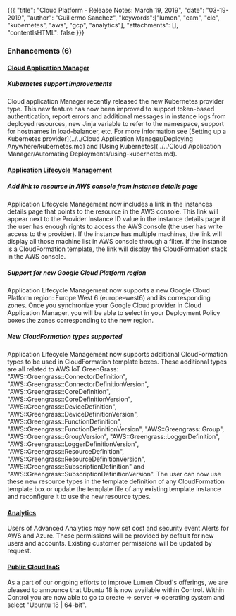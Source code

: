 {{{
"title": "Cloud Platform - Release Notes: March 19, 2019",
"date": "03-19-2019",
"author": "Guillermo Sanchez",
"keywords":["lumen", "cam", "clc", "kubernetes", "aws", "gcp", "analytics"],
"attachments": [],
"contentIsHTML": false
}}}

### Enhancements (6)

#### [Cloud Application Manager](https://www.ctl.io/cloud-application-manager/) 

##### Kubernetes support improvements

Cloud application Manager recently released the new Kubernetes provider type. This new feature has now been improved to support token-based authentication, report errors and additional messages in instance logs from deployed resources, new Jinja variable to refer to the namespace, support for hostnames in load-balancer, etc. For more information see [Setting up a Kubernetes provider](../../Cloud Application Manager/Deploying Anywhere/kubernetes.md) and [Using Kubernetes](../../Cloud Application Manager/Automating Deployments/using-kubernetes.md).

#### [Application Lifecycle Management](https://www.ctl.io/cloud-application-manager/application-lifecycle-management/)

##### Add link to resource in AWS console from instance details page

Application Lifecycle Management now includes a link in the instances details page that points to the resource in the AWS console. This link will appear next to the Provider Instance ID value in the instance details page if the user has enough rights to access the AWS console (the user has write access to the provider). If the instance has multiple machines, the link will display all those machine list in AWS console through a filter. If the instance is a CloudFormation template, the link will display the CloudFormation stack in the AWS console.

##### Support for new Google Cloud Platform region

Application Lifecycle Management now supports a new Google Cloud Platform region: Europe West 6 (europe-west6) and its corresponding zones. Once you synchronize your Google Cloud provider in Cloud Application Manager, you will be able to select in your Deployment Policy boxes the zones corresponding to the new region.

##### New CloudFormation types supported

Application Lifecycle Management now supports additional CloudFormation types to be used in CloudFormation template boxes. These additional types are all related to AWS IoT GreenGrass: 
"AWS::Greengrass::ConnectorDefinition", "AWS::Greengrass::ConnectorDefinitionVersion", "AWS::Greengrass::CoreDefinition", "AWS::Greengrass::CoreDefinitionVersion", "AWS::Greengrass::DeviceDefinition", "AWS::Greengrass::DeviceDefinitionVersion", "AWS::Greengrass::FunctionDefinition", "AWS::Greengrass::FunctionDefinitionVersion", "AWS::Greengrass::Group", "AWS::Greengrass::GroupVersion", "AWS::Greengrass::LoggerDefinition", "AWS::Greengrass::LoggerDefinitionVersion", "AWS::Greengrass::ResourceDefinition", "AWS::Greengrass::ResourceDefinitionVersion", "AWS::Greengrass::SubscriptionDefinition" and "AWS::Greengrass::SubscriptionDefinitionVersion". The user can now use these new resource types in the template definition of any CloudFormation template box or update the template file of any existing template instance and reconfigure it to use the new resource types.

#### [Analytics](https://www.ctl.io/knowledge-base/cloud-application-manager/analytics/#1)

Users of Advanced Analytics may now set cost and security event Alerts for AWS and Azure. These permissions will be provided by default for new users and accounts. Existing customer permissions will be updated by request.

#### [Public Cloud IaaS](//www.ctl.io/product-overview/#)

As a part of our ongoing efforts to improve Lumen Cloud's offerings, we are pleased to announce that Ubuntu 18 is now available within Control. Within Control you are now able to go to create => server => operating system and select "Ubuntu 18 | 64-bit".